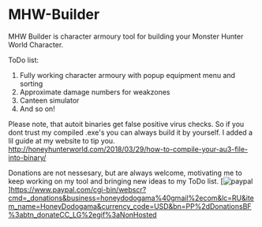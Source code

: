 # MHW-Builder

MHW Builder is character armoury tool for building your Monster Hunter World Character.

ToDo list:

1. Fully working character armoury with popup equipment menu and sorting
2. Approximate damage numbers for weakzones
3. Canteen simulator
4. And so on!

Please note, that autoit binaries get false positive virus checks. So if you dont trust my compiled .exe's you can always build it by yourself. I added a lil guide at my website to tip you. http://honeyhunterworld.com/2018/03/29/how-to-compile-your-au3-file-into-binary/

Donations are not nessesary, but are always welcome, motivating me to keep working on my tool and bringing new ideas to my ToDo list.
[![paypal](https://www.paypalobjects.com/en_US/i/btn/btn_donateCC_LG.gif)]https://www.paypal.com/cgi-bin/webscr?cmd=_donations&business=honeydodogama%40gmail%2ecom&lc=RU&item_name=HoneyDodogama&currency_code=USD&bn=PP%2dDonationsBF%3abtn_donateCC_LG%2egif%3aNonHosted
